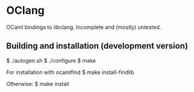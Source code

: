 # OClang
OCaml bindings to libclang. Incomplete and (mostly) untested.

## Building and installation (development version)
   $ ./autogen.sh
   $ ./configure
   $ make

For installation with ocamlfind
   $ make install-findlib

Otherwise:
   $ make install
